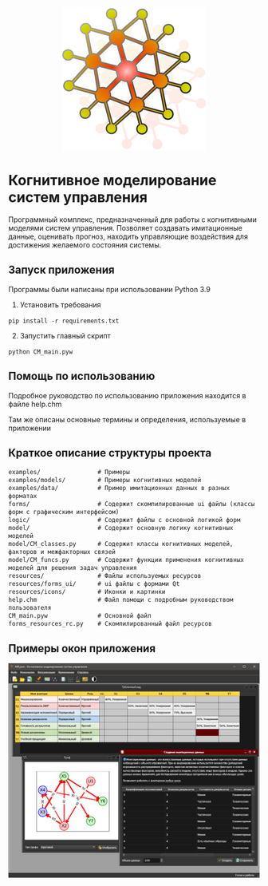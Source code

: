 <p align="center"><img src="resources/icons/main.svg"></p>

# Когнитивное моделирование систем управления

Программный комплекс, предназначенный для работы с когнитивными моделями систем управления. Позволяет создавать имитационные данные, оценивать прогноз, находить управляющие воздействия для достижения желаемого состояния системы.

## Запуск приложения
Программы были написаны при использовании Python 3.9
1. Установить требования

`pip install -r requirements.txt`

2. Запустить главный скрипт

`python CM_main.pyw`

## Помощь по использованию
Подробное руководство по использованию приложения находится в файле help.chm

Там же описаны основные термины и определения, используемые в приложении

## Краткое описание структуры проекта
```
examples/                # Примеры
examples/models/         # Примеры когнитивных моделей
examples/data/           # Пример имитационных данных в разных форматах
forms/                   # Содержит скомпилированные ui файлы (классы форм с графическим интерфейсом)
logic/                   # Содержит файлы с основной логикой форм
model/                   # Содержит основную логику когнитивных моделей
model/CM_classes.py      # Содержит классы когнитивных моделей, факторов и межфакторных связей
model/CM_funcs.py        # Содержит функции применения когнитивных моделей для решения задач управления
resources/               # Файлы используемых ресурсов
resources/forms_ui/      # ui файлы с формами Qt
resources/icons/         # Иконки и картинки
help.chm                 # Файл помощи с подробным руководством пользователя 
CM_main.pyw              # Основной файл
forms_resources_rc.py    # Скомпилированный файл ресурсов
```

## Примеры окон приложения
![Alt-текст](screenshot1.jpg)
